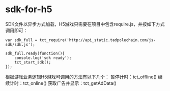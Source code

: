 # sdk-for-h5

SDK文件以异步方式加载，H5游戏只需要在项目中包含require.js，并按如下方式调用即可：


    var sdk_full = tct_require('http://api_static.tadpolechain.com/js-sdk/sdk.js');

    sdk_full.ready(function(){ 
        console.log('sdk ready');
        tct_start_sdk();
    });

根据游戏业务逻辑H5游戏可调用的方法有以下几个：
暂停计时：tct_offline()
继续计时：tct_online()
获取广告并显示：tct_getAdData()
